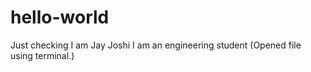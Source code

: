 # hello-world
Just checking
I am Jay Joshi 
I am an engineering student 
(Opened file using terminal.)
